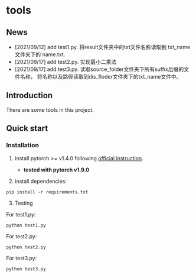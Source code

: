 # tools

## News
+ [2021/09/12] add test1.py. 将result文件夹中的txt文件名称读取到 txt_name 文件夹下的 name.txt.
+ [2021/09/17] add test2.py. 实现最小二乘法
+ [2021/09/17] add test3.py. 读取source_folder文件夹下所有suffix后缀的文件名称，
  将名称以及路径读取到dis_floder文件夹下的txt_name文件中。
  
## Introduction
There are some tools in this project.

## Quick start 
### Installation
1. install pytorch >= v1.4.0 following [official instruction](https://pytorch.org/).
    - **tested with pytorch v1.9.0**

2. install dependencies:
```
pip install -r requirements.txt
```

3. Testing  

For test1.py:  
```
python test1.py
```
For test2.py:
```
python test2.py
```
For test3.py:
```
python test3.py
```
